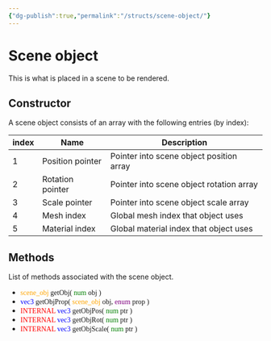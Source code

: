 ```yaml
---
{"dg-publish":true,"permalink":"/structs/scene-object/"}
---
```


# Scene object
This is what is placed in a scene to be rendered.


## Constructor
A scene object consists of an array with the following entries (by index):

| index | Name | Description | 
| --- | --- | --- | 
| 1 | Position pointer | Pointer into scene object position array |
| 2 | Rotation pointer | Pointer into scene object rotation array |
| 3 | Scale pointer | Pointer into scene object scale array |
| 4 | Mesh index | Global mesh index that object uses |
| 5 | Material index | Global material index that object uses |

 ## Methods
List of methods associated with the scene object.
- <font face="consolas"> <font color="orange">scene_obj</font> getObj( <font color="green">num</font> obj )</font> 
- <font face="consolas"> <font color="blue">vec3</font> getObjProp( <font color="orange">scene_obj</font> obj, <font color="purple">enum</font> prop )</font>
- <font face="consolas"> <font color="red">INTERNAL</font> <font color="blue">vec3</font> getObjPos( <font color="green">num</font> ptr )</font>
- <font face="consolas"> <font color="red">INTERNAL</font> <font color="blue">vec3</font> getObjRot( <font color="green">num</font> ptr )</font>
- <font face="consolas"> <font color="red">INTERNAL</font> <font color="blue">vec3</font> getObjScale( <font color="green">num</font> ptr )</font>